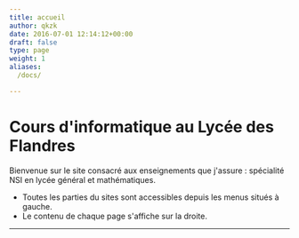 ```yaml
---
title: accueil
author: qkzk
date: 2016-07-01 12:14:12+00:00
draft: false
type: page
weight: 1
aliases:
  /docs/

---
```


# Cours d'informatique au Lycée des Flandres


Bienvenue sur le site consacré aux enseignements que j'assure : spécialité NSI en lycée général et mathématiques.

* Toutes les parties du sites sont accessibles depuis les menus situés à gauche.
* Le contenu de chaque page s'affiche sur la droite.


---

